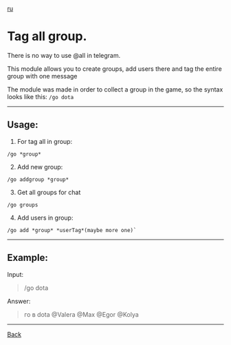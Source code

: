 [ru](../ru/TAG_ALL_GROUP.md)
# Tag all group.
There is no way to use @all in telegram.

This module allows you to create groups, add users there and tag the entire group with one message

The module was made in order to collect a group in the game, so the syntax looks like this:
`/go dota`
___

## Usage:

1. For tag all in group:
```
/go *group*
```
2. Add new group:
```
/go addgroup *group*
```
3. Get all groups for chat
```
/go groups
```
4. Add users in group:
```
/go add *group* *userTag*(maybe more one)`
```
___
## Example:
Input:
> /go dota

Answer:
> го в dota @Valera @Max @Egor @Kolya
___

[Back](../../README.md)